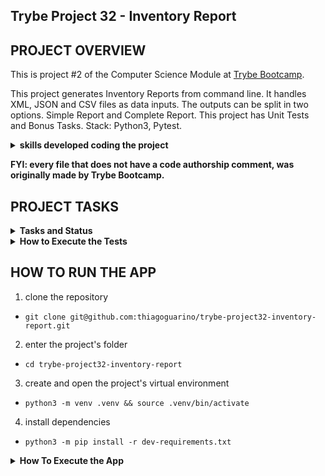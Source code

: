 ## Trybe Project 32 - Inventory Report


## PROJECT OVERVIEW

  This is project #2 of the Computer Science Module at [Trybe Bootcamp](https://www.betrybe.com/).

  This project generates Inventory Reports from command line. It handles XML, JSON and CSV files as data inputs. The outputs can be split in two options. Simple Report and Complete Report. This project has Unit Tests and Bonus Tasks. Stack: Python3, Pytest.

  <details>
  <summary>
    <b>skills developed coding the project</b>
  </summary>
  <ul>
    <li>Apply concepts of Object-Oriented Programming</li>
    <li>Apply Design Patterns</li>
    <li>File Handling</li>
  </ul>
</details>

  <strong>FYI: every file that does not have a code authorship comment, was originally made by Trybe Bootcamp.</strong>

## PROJECT TASKS

<details>
  <summary>
    <b>Tasks and Status</b>
  </summary>

* tasks 10 and 11 are bonus tasks

*Description* | *Status*
--- | :---:
1 - should create a new product with all attributes correctly filled | :heavy_check_mark:
2.1 - generate method of SimpleReport Class should return all info from Simple Report | :heavy_check_mark:
2.2 - generate method from class SimpleReport should return the correct format from Simple Report | :heavy_check_mark:
3 - generate method from class CompleteReport should return all info from Complete Report | :heavy_check_mark:
4 - when importing a csv file, should return the Simple reports or the Complete as requested | :heavy_check_mark:
5 - when importing a JSON file, should return the Simple reports or the Complete as requested | :heavy_check_mark:
6 - when importing a XML file, should return the Simple reports or the Complete as requested | :heavy_check_mark:
7 - the classes CsvImporter, JsonImporter and CsvImporter should return product's data in a list | :heavy_check_mark:
8 - the default return of a Product object should be a report about it | :heavy_check_mark:
9 - the report should be styled with colors | :heavy_check_mark:
10.1 - checks if instance of InventoryRefactor is Iterable | :heavy_check_mark:
10.2 - checks if it is possible to iterate the first item in the list using csv | :heavy_check_mark:
10.3 - checks if it is possible to iterate first item on the List using json | :heavy_check_mark:
10.4 - checks if it is possible to iterate first item on the List using xml | :heavy_check_mark:
10.5 - checks if it is possible to receive two data sources without overwritting | :heavy_check_mark:
10.6 - checks if is not possible to send an invalid file | :heavy_check_mark:
11.1 - checks if the menu imports a csv file and generates a Simple Report | :heavy_check_mark:
11.2 - checks if the menu imports a csv file and generates a Complete Report | :heavy_check_mark:
11.3 - checks if the menu imports a json file and generates a Simple Report | :heavy_check_mark:
11.4 - checks if the menu imports a json file and generates a Complete Report | :heavy_check_mark:
11.5 - checks if the menu imports a xml file and generates a Simple Report | :heavy_check_mark:
11.6 - checks if the menu imports a xml file and generates a Complete Report | :heavy_check_mark:
11.7 - checks if when sending missing arguments outputs an error | :heavy_check_mark:

</details>

<details>
  <summary><strong>How to Execute the Tests</strong></summary>

  To execute the tests, first check if you have the virtual environment up and running.

  <strong>To Execute All tests:</strong> ```$ python3 -m pytest```

  the file `pyproject.toml` already correctly configures pytest. However, in case you have issues with that and want a complete explicit output, the command is:

  ```bash
  python3 -m pytest -s -vv
  ```

  In case you need to execute just one test file, use the command:

  ```bash
  python3 -m pytest tests/filename.py
  ```

  In case you need to execute just one test function, use the command:

  ```bash
  python3 -m pytest -k test_function_name
  ```

  If you wish that the tests stop from being executed when the first error happens, use the param `-x`

  ```bash
  python3 -m pytest -x tests/filename.py
  ```

  To execute a specific test of a file, type the command:

  ```bash
  python3 -m pytest tests/filename.py::test_function_name
  ```
</details>

## HOW TO RUN THE APP


  1. clone the repository

   - `git clone git@github.com:thiagoguarino/trybe-project32-inventory-report.git`
  
  2. enter the project's folder 

   - `cd trybe-project32-inventory-report`

  3. create and open the project's virtual environment

  - `python3 -m venv .venv && source .venv/bin/activate`
  
  4. install dependencies

  - `python3 -m pip install -r dev-requirements.txt`

  <details>
  <summary><strong>How To Execute the App</strong></summary>

  After implementing the bonus task, the app must be executable from command line. 
  
  Install the 'inventory_report' module on your own environment as a pip package: `pip install .`

  Now call the command `inventory_report` passing the arguments: `inventory_report.main argument1 argument2`

  argument1 should receive the file path of the file to be imported. the file can be a csv, json or xml.

  argument2 can receive two strings: 'simples' or 'completo', each one generating their own report.

  use the command: `python3 -m inventory_report.main argument1 argument2`

  ex: `python3 -m inventory_report.main data/inventory.csv simples`

  </details>
